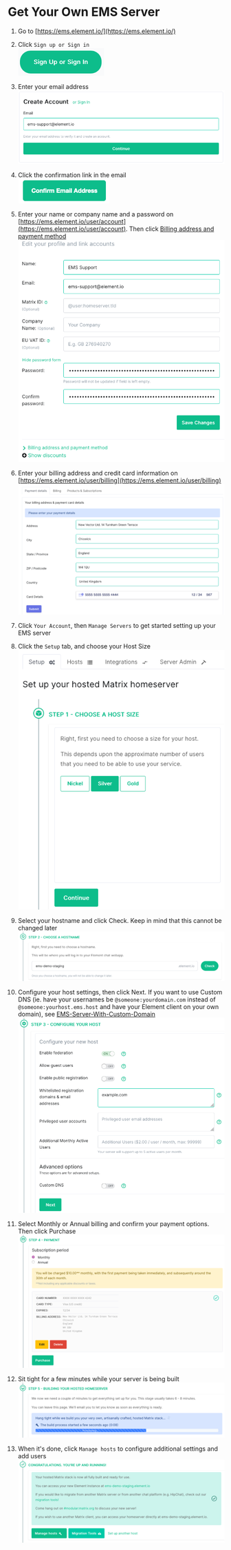 # Get Your Own EMS Server

1. Go to [https://ems.element.io/](https://ems.element.io/)

1. Click `Sign up or Sign in`  
![](images/Screen%20Shot%202020-07-30%20at%2012.57.04%20PM.png)

1. Enter your email address  
![](images/Screen%20Shot%202020-07-30%20at%2012.58.03%20PM.png)

1. Click the confirmation link in the email  
![](images/Screen%20Shot%202020-07-30%20at%2012.59.54%20PM.png)

1. Enter your name or company name and a password on [https://ems.element.io/user/account](https://ems.element.io/user/account). Then click [Billing address and payment method](https://ems.element.io/user/billing)  
![](images/Screen%20Shot%202020-07-30%20at%202.13.48%20PM.png)

1. Enter your billing address and credit card information on [https://ems.element.io/user/billing](https://ems.element.io/user/billing)  
![](images/Screen%20Shot%202020-07-30%20at%202.15.49%20PM.png)

1. Click `Your Account`, then `Manage Servers` to get started setting up your EMS server

1. Click the `Setup` tab, and choose your Host Size  
![](images/Screen%20Shot%202020-07-30%20at%202.17.55%20PM.png)

1. Select your hostname and click Check. Keep in mind that this cannot be changed later  
![](images/Screen%20Shot%202020-07-30%20at%202.19.40%20PM.png)

1. Configure your host settings, then click Next. If you want to use Custom DNS (ie. have your usernames be `@someone:yourdomain.com` instead of `@someone:yourhost.ems.host` and have your Element client on your own domain), see [EMS-Server-With-Custom-Domain](EMS-Server-With-Custom-Domain.md)  
![](images/Screen%20Shot%202020-07-30%20at%202.20.45%20PM.png)

1. Select Monthly or Annual billing and confirm your payment options. Then click Purchase  
![](images/Screen%20Shot%202020-07-30%20at%202.21.47%20PM.png)

1. Sit tight for a few minutes while your server is being built  
![](images/Screen%20Shot%202020-07-30%20at%202.23.01%20PM.png)

1. When it's done, click `Manage hosts` to configure additional settings and add users  
![](images/Screen%20Shot%202020-07-30%20at%202.25.37%20PM.png)

